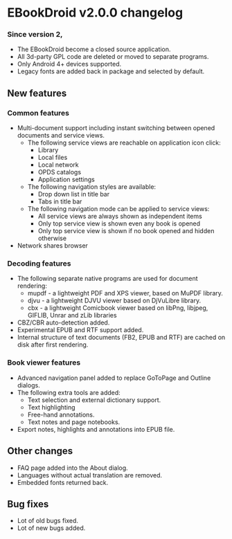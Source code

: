 # EBookDroid v2.0.0 changelog #

### Since version 2, ###
  * The EBookDroid become a closed source application.
  * All 3d-party GPL code are deleted or moved to separate programs.
  * Only Android 4+ devices supported.
  * Legacy fonts are added back in package and selected by default.

## New features ##
### Common features ###
  * Multi-document support including instant switching between opened documents and service views.
    * The following service views are reachable on application icon click:
      * Library
      * Local files
      * Local network
      * OPDS catalogs
      * Application settings
    * The following navigation styles are available:
      * Drop down list in title bar
      * Tabs in title bar
    * The following navigation mode can be applied to service views:
      * All service views are always shown as independent items
      * Only top service view is shown even any book is opened
      * Only top service view is shown if no book opened and hidden otherwise
  * Network shares browser

### Decoding features ###
  * The following separate native programs are used for document rendering:
    * mupdf - a lightweight PDF and XPS viewer, based on MuPDF library.
    * djvu - a lightweight DJVU viewer based on DjVuLibre library.
    * cbx - a lightweight Comicbook viewer based on libPng, libjpeg, GIFLIB, Unrar and zLib libraries
  * CBZ/CBR auto-detection added.
  * Experimental EPUB and RTF support added.
  * Internal structure of text documents (FB2, EPUB and RTF) are cached on disk after first rendering.

### Book viewer features ###
  * Advanced navigation panel added to replace GoToPage and Outline dialogs.
  * The following extra tools are added:
    * Text selection and external dictionary support.
    * Text highlighting
    * Free-hand annotations.
    * Text notes and page notebooks.
  * Export notes, highlights and annotations into EPUB file.

## Other changes ##
  * FAQ page added into the About dialog.
  * Languages without actual translation are removed.
  * Embedded fonts returned back.

## Bug fixes ##
  * Lot of old bugs fixed.
  * Lot of new bugs added.